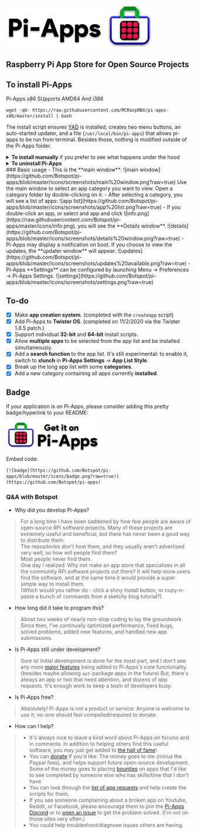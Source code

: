 ![logo](https://github.com/Botspot/pi-apps/blob/master/icons/proglogo.png?raw=true)
## Raspberry Pi App Store for Open Source Projects

## To install Pi-Apps
Pi-Apps x86 SUpports AMD64 And i386
```
wget -qO- https://raw.githubusercontent.com/MCRaspRBX/pi-apps-x86/master/install | bash
```
The install script ensures [YAD](https://github.com/v1cont/yad) is installed, creates two menu buttons, an auto-started updater, and a file (`/usr/local/bin/pi-apps`) that allows pi-apps to be run from terminal. Besides those, nothing is modified outside of the Pi-Apps folder.

<details>
<summary><b>To install manually</b> if you prefer to see what happens under the hood</summary>
To manually install Pi-Apps:
 
```
git clone https://github.com/MCRaspRBX/pi-apps-x86
~/pi-apps-x86/install
```
</details>

<details>
<summary><b>To uninstall Pi-Apps</b></summary>
To uninstall Pi-Apps:

```
~/pi-apps-x86/uninstall
```
</details>
### Basic usage
- This is the **main window**:  
![main window](https://github.com/Botspot/pi-apps/blob/master/icons/screenshots/main%20window.png?raw=true)  
Use the main window to select an app category you want to view. Open a category folder by double-clicking on it.  
- After selecting a category, you will see a list of apps:  
![app list](https://github.com/Botspot/pi-apps/blob/master/icons/screenshots/app%20list.png?raw=true)  
- If you double-click an app, or select and app and click ![info.png](https://raw.githubusercontent.com/Botspot/pi-apps/master/icons/info.png), you will see the **Details window**.  
![details](https://github.com/Botspot/pi-apps/blob/master/icons/screenshots/details%20window.png?raw=true)  
- Pi-Apps may display a notification on boot. If you choose to view the updates, the **updater window** will appear:  
![updates](https://github.com/Botspot/pi-apps/blob/master/icons/screenshots/updates%20available.png?raw=true)  
- Pi-Apps **Settings** can be configured by launching Menu -> Preferences -> Pi-Apps Settings.  
![settings](https://github.com/Botspot/pi-apps/blob/master/icons/screenshots/settings.png?raw=true)  

## To-do

- [X] Make **app creation system**. (completed with the `createapp` script)  
- [X] Add Pi-Apps to **Twister OS**. (completed on 11/2/2020 via the Twister 1.8.5 patch.)  
- [X] Support individual **32-bit** and **64-bit** install scripts.  
- [X] Allow **multiple apps** to be selected from the app list and be installed simultaneously.  
- [X] Add a **search function** to the app list. It's still experimental: to enable it, switch to **xlunch** in **Pi-Apps Settings** -> **App List Style**.
- [X] Break up the long app list with some **categories**.  
- [X] Add a new category containing all apps currently **installed**.

## Badge
If your application is on Pi-Apps, please consider adding this pretty badge/hyperlink to your README:  
[![badge](https://github.com/Botspot/pi-apps/blob/master/icons/badge.png?raw=true)](https://github.com/Botspot/pi-apps)  
Embed code:  
```
[![badge](https://github.com/Botspot/pi-apps/blob/master/icons/badge.png?raw=true)](https://github.com/Botspot/pi-apps)  
```

### Q&A with Botspot
 - Why did you develop Pi-Apps?  
> For a long time I have been saddened by how few people are aware of open-source RPi software projects. Many of these projects are extremely useful and beneficial, but there has never been a good way to distribute them.  
> The repositories don't host them, and they usually aren't advertised very well, so how will people find them?  
> Most people never find them.  
> One day I realized: Why not make an app store that specializes in all the community RPi software projects out there? It will help more users find the software, and at the same time it would provide a super simple way to install them.  
> (Which would you rather do - click a shiny Install button, or copy-n-paste a bunch of commands from a sketchy blog tutorial?)

 - How long did it take to program this?  
> About two weeks of nearly non-stop coding to lay the groundwork. Since then, I've continually optimized performance, fixed bugs, solved problems, added new features, and handled new app submissions.

 - Is Pi-Apps still under development?
> Sure is! Initial development is done for the most part, and I don't see any more [major features](https://github.com/Botspot/pi-apps#to-do) being added to Pi-Apps's core functionality. (besides maybe allowing `apt`-package apps in the future)
> But, there's always an app or two that need attention, and dozens of app requests. It's enough work to keep a *team* of developers busy.

 - Is Pi-Apps free?
> Absolutely! Pi-Apps is not a product or service: Anyone is welcome to use it; no-one should feel compelled/required to donate.

 - How can I help?
> - It's always nice to leave a kind word about Pi-Apps on forums and in comments. In addition to helping others find this useful software, you may just get added to [the hall of fame](https://github.com/Botspot/pi-apps#what-do-others-say-about-pi-apps)!
> - You can [donate](https://paypal.me/josephmarchand) if you'd like. The money goes to me (minus the Paypal fees), and helps support future open-source development. Some of the money goes to placing [bounties](https://github.com/ptitSeb/box86/issues/296) on apps that I'd like to see completed by someone else who has skills/time that I don't have.
> - You can look through the [list of app requests](https://github.com/Botspot/pi-apps/issues) and help create the scripts for them.
> - If you see someone complaining about a broken app on Youtube, Reddit, or Facebook, please encourage them to join the [Pi-Apps Discord](https://discord.gg/RXSTvaUvuu) or to [open an issue](https://github.com/Botspot/pi-apps/issues/new) to get the problem solved. (I'm not on those sites very often.)
> - You could help troubleshoot/diagnose issues others are having.
